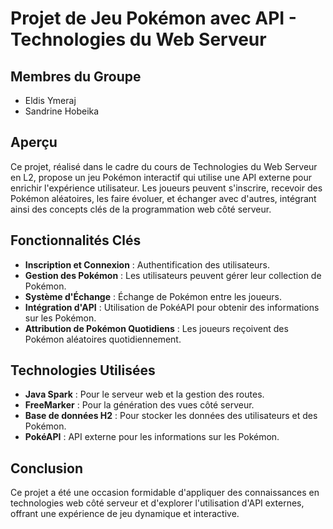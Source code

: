 # Projet de Jeu Pokémon avec API - Technologies du Web Serveur

## Membres du Groupe

- Eldis Ymeraj
- Sandrine Hobeika

## Aperçu

Ce projet, réalisé dans le cadre du cours de Technologies du Web Serveur en L2, propose un jeu Pokémon interactif qui utilise une API externe pour enrichir l'expérience utilisateur. Les joueurs peuvent s'inscrire, recevoir des Pokémon aléatoires, les faire évoluer, et échanger avec d'autres, intégrant ainsi des concepts clés de la programmation web côté serveur.

## Fonctionnalités Clés

- **Inscription et Connexion** : Authentification des utilisateurs.
- **Gestion des Pokémon** : Les utilisateurs peuvent gérer leur collection de Pokémon.
- **Système d'Échange** : Échange de Pokémon entre les joueurs.
- **Intégration d'API** : Utilisation de PokéAPI pour obtenir des informations sur les Pokémon.
- **Attribution de Pokémon Quotidiens** : Les joueurs reçoivent des Pokémon aléatoires quotidiennement.

## Technologies Utilisées

- **Java Spark** : Pour le serveur web et la gestion des routes.
- **FreeMarker** : Pour la génération des vues côté serveur.
- **Base de données H2** : Pour stocker les données des utilisateurs et des Pokémon.
- **PokéAPI** : API externe pour les informations sur les Pokémon.

## Conclusion

Ce projet a été une occasion formidable d'appliquer des connaissances en technologies web côté serveur et d'explorer l'utilisation d'API externes, offrant une expérience de jeu dynamique et interactive.
